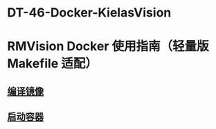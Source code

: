 # DT-46-Docker-KielasVision

# RMVision Docker 使用指南（轻量版 Makefile 适配）

## [编译镜像](for_builder/readme.md)

## [启动容器](for_user/readme.md)